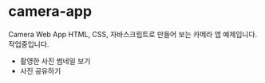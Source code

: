 # camera-app

Camera Web App
HTML, CSS, 자바스크립트로 만들어 보는 카메라 앱 예제입니다.
작업중입니다. 

- 촬영한 사진 썸네일 보기
- 사진 공유하기 
